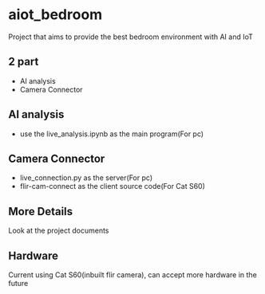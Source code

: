 # aiot_bedroom
Project that aims to provide the best bedroom environment with AI and IoT

## 2 part 
- AI analysis
- Camera Connector
## AI analysis
- use the live_analysis.ipynb as the main program(For pc)
## Camera Connector
- live_connection.py as the server(For pc)
- flir-cam-connect as the client source code(For Cat S60)

## More Details
Look at the project documents

## Hardware
Current using Cat S60(inbuilt flir camera), can accept more hardware in the future
